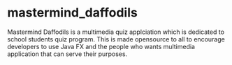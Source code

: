 # mastermind_daffodils
Mastermind Daffodils is a multimedia quiz applciation which is dedicated to school students quiz program. This is made opensource to all to encourage developers to use Java FX and the people who wants multimedia application that can serve their purposes.
